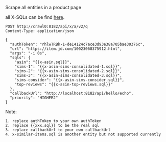 Scrape all entities in a product page

all X-SQLs can be find [here](config/sites/amazon/crawl/parse/sql/crawl).

    POST http://crawl0:8182/api/x/a/v2/q
    Content-Type: application/json

    {
      "authToken": "rhlwTRBk-1-de14124c7ace3d93e38a705bae30376c",
      "url": "https://item.jd.com/10023068375912.html",
      "args": "-i 0s",
      "sqls": {
        "asin": "{{x-asin.sql}}",
        "sims-1": "{{x-asin-sims-consolidated-1.sql}}",
        "sims-2": "{{x-asin-sims-consolidated-2.sql}}",
        "sims-3": "{{x-asin-sims-consolidated-3.sql}}",
        "sims-consider": "{{x-asin-sims-consider.sql}}",
        "top-reviews": "{{x-asin-top-reviews.sql}}"
      },
      "callbackUrl": "http://localhost:8182/api/hello/echo",
      "priority": "HIGHER2"
    }

Note: 

    1. replace authToken to your own authToken
    2. replace {{xxx.sql}} to be the real sql
    3. replace callbackUrl to your own callbackUrl
    4. x-similar-items.sql is another entity but not supported currently

